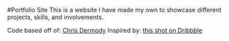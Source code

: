 #Portfolio Site
This is a website I have made my own to showcase different projects, skills, and involvements.

Code based off of: [Chris Dermody](https://github.com/Chippd/deskportfolio) 
Inspired by: [this shot on Dribbble](https://dribbble.com/shots/4934380-Habitat)
